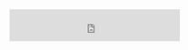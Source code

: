 

<iframe width="300" height="56" src="https://embed.spotify.com/follow/1/?uri=spotify%3Aartist%3A52xuvlUvnxqH0xzxGPKXSu&amp;size=detail&amp;theme=dark" scrolling="no" frameborder="0" style="border:none; overflow:hidden;" allowtransparency="true"></iframe>


